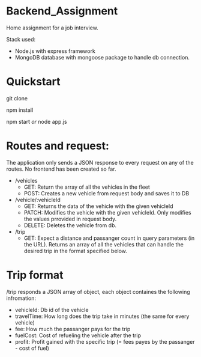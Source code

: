 # Backend_Assignment
Home assignment for a job interview.

Stack used:
- Node.js with express framework
- MongoDB database with mongoose package to handle db connection. 

# Quickstart
git clone

npm install

npm start _or_ node app.js

# Routes and request:
The application only sends a JSON response to every request on any of the routes. No frontend has been created so far.

- /vehicles
  - GET: Return the array of all the vehicles in the fleet
  - POST: Creates a new vehicle from request body and saves it to DB
- /vehicle/:vehicleId
  - GET: Returns the data of the vehicle with the given vehicleId
  - PATCH: Modifies the vehicle with the given vehicleId. Only modifies the values prrovided in request body.
  - DELETE: Deletes the vehicle from db.
- /trip
  - GET: Expect a distance and passanger count in query parameters (in the URL). Returns an array of all the vehicles that can handle the desired trip in the format specified below.

 # Trip format
/trip responds a JSON array of object, each object containes the following infromation:

- vehicleId: Db id of the vehicle
- travelTime: How long does the trip take in minutes (the same for every vehicle)
- fee: How much the passanger pays for the trip
- fuelCost: Cost of refueling the vehicle after the trip
- profit: Profit gained with the specific trip (= fees payes by the passanger - cost of fuel)
 
    
